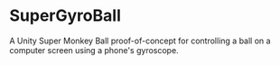 # SuperGyroBall
A Unity Super Monkey Ball proof-of-concept for controlling a ball on a computer screen using a phone's gyroscope.
